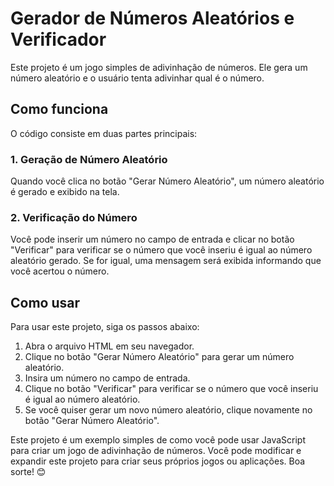 # Gerador de Números Aleatórios e Verificador

Este projeto é um jogo simples de adivinhação de números. Ele gera um número aleatório e o usuário tenta adivinhar qual é o número.

## Como funciona

O código consiste em duas partes principais:

### 1. Geração de Número Aleatório

Quando você clica no botão "Gerar Número Aleatório", um número aleatório é gerado e exibido na tela.

### 2. Verificação do Número

Você pode inserir um número no campo de entrada e clicar no botão "Verificar" para verificar se o número que você inseriu é igual ao número aleatório gerado. Se for igual, uma mensagem será exibida informando que você acertou o número.

## Como usar

Para usar este projeto, siga os passos abaixo:

1. Abra o arquivo HTML em seu navegador.
2. Clique no botão "Gerar Número Aleatório" para gerar um número aleatório.
3. Insira um número no campo de entrada.
4. Clique no botão "Verificar" para verificar se o número que você inseriu é igual ao número aleatório.
5. Se você quiser gerar um novo número aleatório, clique novamente no botão "Gerar Número Aleatório".

Este projeto é um exemplo simples de como você pode usar JavaScript para criar um jogo de adivinhação de números. Você pode modificar e expandir este projeto para criar seus próprios jogos ou aplicações. Boa sorte! 😊
